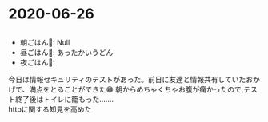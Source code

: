# 2020-06-26

## 
- 朝ごはん🍚: Null
- 昼ごはん🍚: あったかいうどん
- 夜ごはん🍚:　

今日は情報セキュリティのテストがあった。前日に友達と情報共有していたおかげで、満点をとることができた😁
朝からめちゃくちゃお腹が痛かったので,テスト終了後はトイレに籠もった.......  
httpに関する知見を高めた


